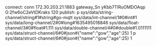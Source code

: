 connect:
conn 172.30.203.21:1883 gateway_Sn yKbb7TlRuOMDOAqp G:2fw6oC2eVtDKraks 120
publish:
p sys/data/string-channel/string#1#string#go-mqtt sys/data/int-channel/1#0#int#1 sys/data/long-channel/2#0#long#1635495018846 sys/data/float-channel/3#0#float#1.111 sys/data/double-channel/4#0#double#1.0111111 sys/data/struct-channel/6#0#json#{"name":"gow","age":25} 1
p sys/data/struct-channel/6#0#json#{\"name\":\"gow\",\"age\":25} 1

